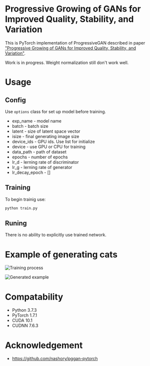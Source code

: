 # Progressive Growing of GANs for Improved Quality, Stability, and Variation

This is PyTorch implementation of ProgressiveGAN described in paper ["Progressive Growing of GANs for Improved Quality, Stability, and Variation"](https://arxiv.org/abs/1710.10196).

Work is in progress. Weight normalization still don't work well.

# Usage

## Config

Use `options` class for set up model before training.

* exp_name - model name
* batch - batch size
* latent - size of latent space vector
* isize - final generating image size
* device_ids - GPU ids. Use list for initialize
* device - use GPU or CPU for training
* data_path - path of dataset
* epochs - number of epochs
* lr_d - lerning rate of discriminator
* lr_g - lerning rate of generator
* lr_decay_epoch - []

## Training

To begin trainig use:

```sh
python train.py
```

## Runing

There is no ability to explicitly use trained network.

# Example of generating cats

![Training process](https://github.com/ArMaxik/Progressive_growing_of_GANs-Pytorch_implementation/blob/master/illustrations/training.gif?raw=true)

![Generated example](https://github.com/ArMaxik/Progressive_growing_of_GANs-Pytorch_implementation/blob/master/illustrations/result.png?raw=true)

# Compatability

* Python 3.7.3
* PyTorch 1.7.1
* CUDA 10.1
* CUDNN 7.6.3

# Acknowledgement
* https://github.com/nashory/pggan-pytorch